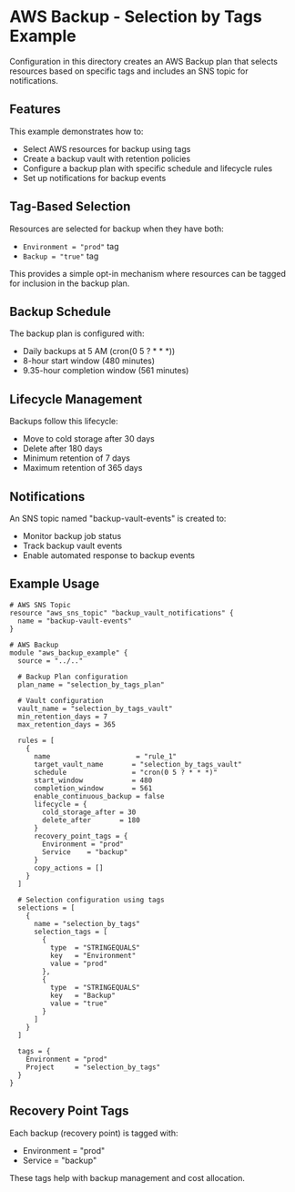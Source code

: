 <!-- BEGIN_TF_DOCS -->
# AWS Backup - Selection by Tags Example

Configuration in this directory creates an AWS Backup plan that selects resources based on specific tags and includes an SNS topic for notifications.

## Features

This example demonstrates how to:
- Select AWS resources for backup using tags
- Create a backup vault with retention policies
- Configure a backup plan with specific schedule and lifecycle rules
- Set up notifications for backup events

## Tag-Based Selection

Resources are selected for backup when they have both:
- `Environment = "prod"` tag
- `Backup = "true"` tag

This provides a simple opt-in mechanism where resources can be tagged for inclusion in the backup plan.

## Backup Schedule

The backup plan is configured with:
- Daily backups at 5 AM (cron(0 5 ? * * *))
- 8-hour start window (480 minutes)
- 9.35-hour completion window (561 minutes)

## Lifecycle Management

Backups follow this lifecycle:
- Move to cold storage after 30 days
- Delete after 180 days
- Minimum retention of 7 days
- Maximum retention of 365 days

## Notifications

An SNS topic named "backup-vault-events" is created to:
- Monitor backup job status
- Track backup vault events
- Enable automated response to backup events

## Example Usage

```hcl
# AWS SNS Topic
resource "aws_sns_topic" "backup_vault_notifications" {
  name = "backup-vault-events"
}

# AWS Backup
module "aws_backup_example" {
  source = "../.."

  # Backup Plan configuration
  plan_name = "selection_by_tags_plan"

  # Vault configuration
  vault_name = "selection_by_tags_vault"
  min_retention_days = 7
  max_retention_days = 365

  rules = [
    {
      name                     = "rule_1"
      target_vault_name       = "selection_by_tags_vault"
      schedule                = "cron(0 5 ? * * *)"
      start_window            = 480
      completion_window       = 561
      enable_continuous_backup = false
      lifecycle = {
        cold_storage_after = 30
        delete_after       = 180
      }
      recovery_point_tags = {
        Environment = "prod"
        Service    = "backup"
      }
      copy_actions = []
    }
  ]

  # Selection configuration using tags
  selections = [
    {
      name = "selection_by_tags"
      selection_tags = [
        {
          type  = "STRINGEQUALS"
          key   = "Environment"
          value = "prod"
        },
        {
          type  = "STRINGEQUALS"
          key   = "Backup"
          value = "true"
        }
      ]
    }
  ]

  tags = {
    Environment = "prod"
    Project     = "selection_by_tags"
  }
}
```

## Recovery Point Tags

Each backup (recovery point) is tagged with:
- Environment = "prod"
- Service = "backup"

These tags help with backup management and cost allocation.
<!-- END_TF_DOCS -->
